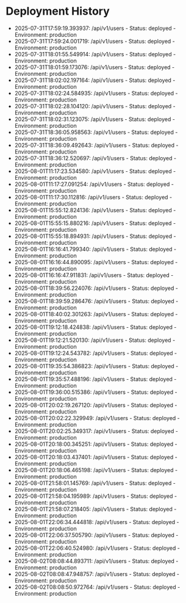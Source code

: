 # Deployment History

- 2025-07-31T17:59:19.393937: /api/v1/users - Status: deployed - Environment: production
- 2025-07-31T17:59:24.001719: /api/v1/users - Status: deployed - Environment: production
- 2025-07-31T18:01:55.549914: /api/v1/users - Status: deployed - Environment: production
- 2025-07-31T18:01:59.173076: /api/v1/users - Status: deployed - Environment: production
- 2025-07-31T18:02:02.197164: /api/v1/users - Status: deployed - Environment: production
- 2025-07-31T18:02:24.584935: /api/v1/users - Status: deployed - Environment: production
- 2025-07-31T18:02:28.104120: /api/v1/users - Status: deployed - Environment: production
- 2025-07-31T18:02:31.123075: /api/v1/users - Status: deployed - Environment: production
- 2025-07-31T18:36:05.958563: /api/v1/users - Status: deployed - Environment: production
- 2025-07-31T18:36:09.492643: /api/v1/users - Status: deployed - Environment: production
- 2025-07-31T18:36:12.520697: /api/v1/users - Status: deployed - Environment: production
- 2025-08-01T11:17:23.534580: /api/v1/users - Status: deployed - Environment: production
- 2025-08-01T11:17:27.091254: /api/v1/users - Status: deployed - Environment: production
- 2025-08-01T11:17:30.112816: /api/v1/users - Status: deployed - Environment: production
- 2025-08-01T15:55:12.824136: /api/v1/users - Status: deployed - Environment: production
- 2025-08-01T15:55:15.880216: /api/v1/users - Status: deployed - Environment: production
- 2025-08-01T15:55:18.894931: /api/v1/users - Status: deployed - Environment: production
- 2025-08-01T16:16:41.799340: /api/v1/users - Status: deployed - Environment: production
- 2025-08-01T16:16:44.890095: /api/v1/users - Status: deployed - Environment: production
- 2025-08-01T16:16:47.911831: /api/v1/users - Status: deployed - Environment: production
- 2025-08-01T18:39:56.224076: /api/v1/users - Status: deployed - Environment: production
- 2025-08-01T18:39:59.286476: /api/v1/users - Status: deployed - Environment: production
- 2025-08-01T18:40:02.301263: /api/v1/users - Status: deployed - Environment: production
- 2025-08-01T19:12:18.424838: /api/v1/users - Status: deployed - Environment: production
- 2025-08-01T19:12:21.520130: /api/v1/users - Status: deployed - Environment: production
- 2025-08-01T19:12:24.543782: /api/v1/users - Status: deployed - Environment: production
- 2025-08-01T19:35:54.386823: /api/v1/users - Status: deployed - Environment: production
- 2025-08-01T19:35:57.488196: /api/v1/users - Status: deployed - Environment: production
- 2025-08-01T19:36:00.515386: /api/v1/users - Status: deployed - Environment: production
- 2025-08-01T20:02:19.267120: /api/v1/users - Status: deployed - Environment: production
- 2025-08-01T20:02:22.329949: /api/v1/users - Status: deployed - Environment: production
- 2025-08-01T20:02:25.349317: /api/v1/users - Status: deployed - Environment: production
- 2025-08-01T20:18:00.345251: /api/v1/users - Status: deployed - Environment: production
- 2025-08-01T20:18:03.437401: /api/v1/users - Status: deployed - Environment: production
- 2025-08-01T20:18:06.465198: /api/v1/users - Status: deployed - Environment: production
- 2025-08-01T21:58:01.145769: /api/v1/users - Status: deployed - Environment: production
- 2025-08-01T21:58:04.195989: /api/v1/users - Status: deployed - Environment: production
- 2025-08-01T21:58:07.218405: /api/v1/users - Status: deployed - Environment: production
- 2025-08-01T22:06:34.444818: /api/v1/users - Status: deployed - Environment: production
- 2025-08-01T22:06:37.505790: /api/v1/users - Status: deployed - Environment: production
- 2025-08-01T22:06:40.524980: /api/v1/users - Status: deployed - Environment: production
- 2025-08-02T08:08:44.893711: /api/v1/users - Status: deployed - Environment: production
- 2025-08-02T08:08:47.948757: /api/v1/users - Status: deployed - Environment: production
- 2025-08-02T08:08:50.972764: /api/v1/users - Status: deployed - Environment: production
